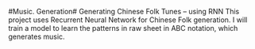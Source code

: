 #Music. Generation#
Generating Chinese Folk Tunes – using RNN 
This project uses Recurrent Neural Network for Chinese Folk generation. I will train a model to learn the patterns in raw sheet in ABC notation, which generates music. 
